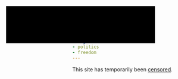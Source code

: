 ```yaml
---
layout: post
title: "Censored"
date: 2011-11-17 20:03
comments: true
categories: 
- politics
- freedom
---
```

<script type="text/javascript" src="http://americancensorship.org/js"></script>

This site has temporarily been [censored](http://americancensorship.org/).

<a style="width:400px;height:100px;vertical-align:middle;text-align:center;background-color:#000;position:absolute;z-index:5555;top:50px;left:50px;background-image:url(http://americancensorship.org/images/stop-censorship-small.png);background-position:center center;background-repeat:no-repeat;" href="http://americancensorship.org"></a>
